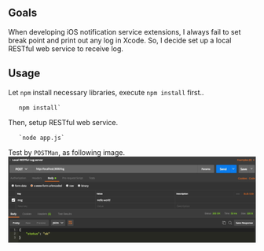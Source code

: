 

## Goals

When developing iOS notification service extensions, I always fail to set break point and print out any log in Xcode. So, I decide set up a local RESTful web service to receive log.

## Usage

Let `npm` install necessary libraries, execute `npm install` first..

```	
   npm install`
```


Then, setup RESTful web service.

```
   `node app.js`
```

Test by `POSTMan`, as following image.
![Alt text](doc/img_postman.jpg)


